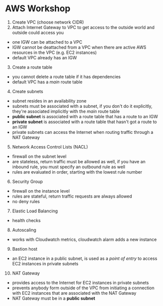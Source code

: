 # AWS Workshop

1. Create VPC (choose network CIDR)
2. Attach Internet Gateway to VPC to get access to the outside world and outside could access you
  - one IGW can be attached to a VPC
  - IGW cannot be deattached from a VPC when there are active AWS resources in the VPC (e.g. EC2 instances) 
  - default VPC already has an IGW
3. Create a route table
  - you cannot delete a route table if it has dependencies
  - default VPC has a _main_ route table
4. Create subnets
  - subnet resides in an availability zone
  - subnets must be associated with a subnet, if you don't do it explicitly, they're associated implicitly with the _main_ route table
  - **public subnet** is associated with a route table that has a route to an IGW
  - **private subnet** is associated with a route table that hasn't got a route to an IGW
  - private subnets can access the Internet when routing traffic through a NAT Gateway
5. Network Access Control Lists (NACL)
  - firewall on the subnet level
  - are stateless, return traffic must be allowed as well, if you have an inbound rule, you must specify an outbound rule as well
  - rules are evaluated in order, starting with the lowest rule number
6. Security Group
  - firewall on the instance level
  - rules are stateful, return traffic requests are always allowed
  - no deny rules
7. Elastic Load Balancing
  - health checks
8. Autoscaling
  - works with Cloudwatch metrics, cloudwatch alarm adds a new instance
9. Bastion host
  - an EC2 instance in a public subnet, is used as a _point of entry_ to access EC2 instances in private subnets
10. NAT Gateway
  - provides access to the Internet for EC2 instances in private subnets
  - prevents anybody form outside of the VPC from initiating a connection with EC2 instances that are associated with the NAT Gateway
  - NAT Gateway must be in a **public subnet**
